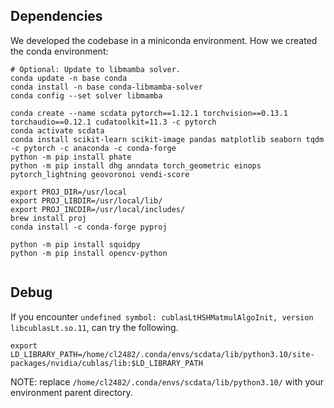 


## Dependencies
We developed the codebase in a miniconda environment.
How we created the conda environment:
```
# Optional: Update to libmamba solver.
conda update -n base conda
conda install -n base conda-libmamba-solver
conda config --set solver libmamba

conda create --name scdata pytorch==1.12.1 torchvision==0.13.1 torchaudio==0.12.1 cudatoolkit=11.3 -c pytorch
conda activate scdata
conda install scikit-learn scikit-image pandas matplotlib seaborn tqdm -c pytorch -c anaconda -c conda-forge
python -m pip install phate
python -m pip install dhg anndata torch_geometric einops pytorch_lightning geovoronoi vendi-score

export PROJ_DIR=/usr/local
export PROJ_LIBDIR=/usr/local/lib/
export PROJ_INCDIR=/usr/local/includes/
brew install proj
conda install -c conda-forge pyproj

python -m pip install squidpy
python -m pip install opencv-python


```

## Debug
If you encounter `undefined symbol: cublasLtHSHMatmulAlgoInit, version libcublasLt.so.11`, can try the following.
```
export LD_LIBRARY_PATH=/home/cl2482/.conda/envs/scdata/lib/python3.10/site-packages/nvidia/cublas/lib:$LD_LIBRARY_PATH
```
NOTE: replace `/home/cl2482/.conda/envs/scdata/lib/python3.10/` with your environment parent directory.
